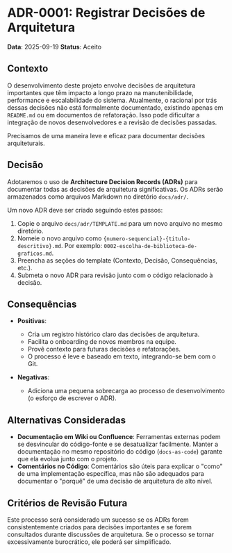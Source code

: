 # ADR-0001: Registrar Decisões de Arquitetura

**Data**: 2025-09-19
**Status**: Aceito

## Contexto

O desenvolvimento deste projeto envolve decisões de arquitetura importantes que têm impacto a longo prazo na manutenibilidade, performance e escalabilidade do sistema. Atualmente, o racional por trás dessas decisões não está formalmente documentado, existindo apenas em `README.md` ou em documentos de refatoração. Isso pode dificultar a integração de novos desenvolvedores e a revisão de decisões passadas.

Precisamos de uma maneira leve e eficaz para documentar decisões arquiteturais.

## Decisão

Adotaremos o uso de **Architecture Decision Records (ADRs)** para documentar todas as decisões de arquitetura significativas. Os ADRs serão armazenados como arquivos Markdown no diretório `docs/adr/`.

Um novo ADR deve ser criado seguindo estes passos:
1. Copie o arquivo `docs/adr/TEMPLATE.md` para um novo arquivo no mesmo diretório.
2. Nomeie o novo arquivo como `{numero-sequencial}-{titulo-descritivo}.md`. Por exemplo: `0002-escolha-de-biblioteca-de-graficos.md`.
3. Preencha as seções do template (Contexto, Decisão, Consequências, etc.).
4. Submeta o novo ADR para revisão junto com o código relacionado à decisão.

## Consequências

- **Positivas**:
  - Cria um registro histórico claro das decisões de arquitetura.
  - Facilita o onboarding de novos membros na equipe.
  - Provê contexto para futuras decisões e refatorações.
  - O processo é leve e baseado em texto, integrando-se bem com o Git.

- **Negativas**:
  - Adiciona uma pequena sobrecarga ao processo de desenvolvimento (o esforço de escrever o ADR).

## Alternativas Consideradas

- **Documentação em Wiki ou Confluence**: Ferramentas externas podem se desvincular do código-fonte e se desatualizar facilmente. Manter a documentação no mesmo repositório do código (`docs-as-code`) garante que ela evolua junto com o projeto.
- **Comentários no Código**: Comentários são úteis para explicar o "como" de uma implementação específica, mas não são adequados para documentar o "porquê" de uma decisão de arquitetura de alto nível.

## Critérios de Revisão Futura

Este processo será considerado um sucesso se os ADRs forem consistentemente criados para decisões importantes e se forem consultados durante discussões de arquitetura. Se o processo se tornar excessivamente burocrático, ele poderá ser simplificado.
